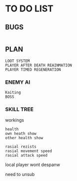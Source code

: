 # TO DO LIST

## BUGS
```

```
## PLAN
```
LOOT SYSTEM
PLAYER AFTER DEATH REAINMATION
PLAYER TIMED REGENERATION
```
### ENEMY AI
```
Kaiting
BOSS
```
### SKILL TREE
workings
```
health
own heath show
other health show 

rasial rezists
rasial movement speed
rasial attack speed
```
local player wont despanw

need to unsub 